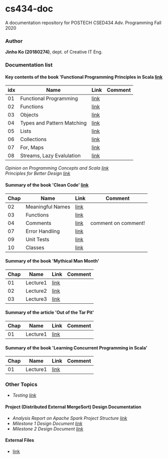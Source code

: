# cs434-doc
A documentation repository for POSTECH CSED434 Adv. Programming Fall 2020

### Author
**Jinho Ko (20180274)**, dept. of Creative IT Eng. 

### Documentation list

#### Key contents of the book 'Functional Programming Principles in Scala [link](https://courseware.epfl.ch/courses/course-v1:EPFL+progfun1+2018_T1/about)
| idx | Name             | Link | Comment |
|------|------------------|---------|---------|
| 01   | Functional Programming | [link](./functional-programming-principles-in-scala/01-functional-programming.md)        |         |
| 02   | Functions        | [link](./functional-programming-principles-in-scala/02-functions.md)        |         |
| 03   | Objects                  | [link](./functional-programming-principles-in-scala/03-objects.md)        |         |
| 04   | Types and Pattern Matching | [link](./functional-programming-principles-in-scala/04-types-and-pattern-matching.md) |   |
| 05   | Lists | [link](./functional-programming-principles-in-scala/05-lists.md) |
| 06   | Collections | [link](./functional-programming-principles-in-scala/06-collections.md) |
| 07   | For, Maps | [link](./functional-programming-principles-in-scala/07-for-maps.md) |
| 08   | Streams, Lazy Evalulation | [link](./functional-programming-principles-in-scala/08-streams-and-lazy-evaluation.md) |


*Opinion on Programming Concepts and Scala [link](./etc/programming-concepts-and-scala.md)*  
*Principles for Better Design [link](./etc/principles-for-better-design.md)* 

#### Summary of the book 'Clean Code' [link](https://www.amazon.com/Clean-Code-Handbook-Software-Craftsmanship/dp/0132350882)

| Chap | Name             | Link | Comment |
|------|------------------|---------|---------|
| 02   | Meaningful Names | [link](./clean-code/chap02-meaningful_names.md)        |         |
| 03   | Functions        | [link](./clean-code/chap03-functions.md)        |         |
| 04   | Comments                 | [link](./clean-code/chap04-comments.md)        | comment on comment!        |
| 07   | Error Handling         | [link](./clean-code/chap07-error_handling.md)        |        |
| 09   | Unit Tests         | [link](./clean-code/chap09-unit-tests.md)        |        |
| 10   | Classes         | [link](./clean-code/chap10-classes.md)        |        |

#### Summary of the book 'Mythical Man Month'

| Chap | Name             | Link | Comment |
|------|------------------|---------|---------|
| 01   | Lecture1 | [link](./mythical-man-month/lecture1.md)        |         |
| 02   | Lecture2 | [link](./mythical-man-month/lecture2.md)        |         |
| 03   | Lecture3 | [link](./mythical-man-month/lecture3.md)        |         |

#### Summary of the article 'Out of the Tar Pit'

| Chap | Name             | Link | Comment |
|------|------------------|---------|---------|
| 01   | Lecture1 | [link](./out-of-the-tar-pit/lecture1.md)        |         |


#### Summary of the book 'Learning Concurrent Programming in Scala'

| Chap | Name             | Link | Comment |
|------|------------------|---------|---------|
| 01   | Lecture1 | [link](./learning-concurrent-programming-in-scala/lecture1.md)        |         |


### Other Topics
- *Testing [link](./etc/testing.md)*

#### Project (Distributed External MergeSort) Design Documentation

- *Analysis Report on Apache Spark Project Structure [link](./project/apache-spark-analysis.md)*
- *Milestone 1 Design Document [link](./project/project1.pdf)*
- *Milestone 2 Design Document [link](./project/project2.pdf)*


#### External Files
- [link](./external/)
